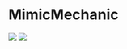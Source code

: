 # MimicMechanic

<img src="https://github.com/fthclskn/MimicMechanic/blob/main/Mechanic.gif" width="auto">
<img src="https://github.com/fthclskn/MimicMechanic/blob/main/AI.gif" width="auto">
